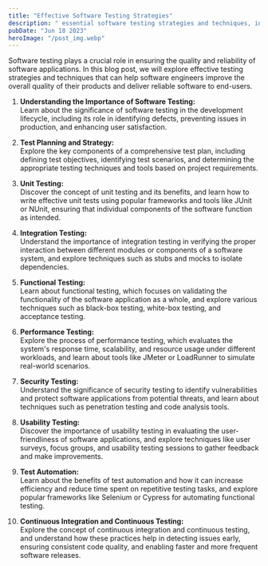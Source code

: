 ```yaml
---
title: "Effective Software Testing Strategies"
description: " essential software testing strategies and techniques, including unit testing, integration testing, performance testing, security testing, and more, to help software engineers deliver high-quality and reliable software applications..."
pubDate: "Jun 18 2023"
heroImage: "/post_img.webp"
---
```

Software testing plays a crucial role in ensuring the quality and reliability of software applications. In this blog post, we will explore effective testing strategies and techniques that can help software engineers improve the overall quality of their products and deliver reliable software to end-users.

1. **Understanding the Importance of Software Testing:**  
Learn about the significance of software testing in the development lifecycle, including its role in identifying defects, preventing issues in production, and enhancing user satisfaction.

2. **Test Planning and Strategy:**  
Explore the key components of a comprehensive test plan, including defining test objectives, identifying test scenarios, and determining the appropriate testing techniques and tools based on project requirements.

3. **Unit Testing:**  
Discover the concept of unit testing and its benefits, and learn how to write effective unit tests using popular frameworks and tools like JUnit or NUnit, ensuring that individual components of the software function as intended.

4. **Integration Testing:**  
Understand the importance of integration testing in verifying the proper interaction between different modules or components of a software system, and explore techniques such as stubs and mocks to isolate dependencies.

5. **Functional Testing:**  
Learn about functional testing, which focuses on validating the functionality of the software application as a whole, and explore various techniques such as black-box testing, white-box testing, and acceptance testing.

6. **Performance Testing:**  
Explore the process of performance testing, which evaluates the system's response time, scalability, and resource usage under different workloads, and learn about tools like JMeter or LoadRunner to simulate real-world scenarios.

7. **Security Testing:**  
Understand the significance of security testing to identify vulnerabilities and protect software applications from potential threats, and learn about techniques such as penetration testing and code analysis tools.

8. **Usability Testing:**  
Discover the importance of usability testing in evaluating the user-friendliness of software applications, and explore techniques like user surveys, focus groups, and usability testing sessions to gather feedback and make improvements.

9. **Test Automation:**  
Learn about the benefits of test automation and how it can increase efficiency and reduce time spent on repetitive testing tasks, and explore popular frameworks like Selenium or Cypress for automating functional testing.

10. **Continuous Integration and Continuous Testing:**  
Explore the concept of continuous integration and continuous testing, and understand how these practices help in detecting issues early, ensuring consistent code quality, and enabling faster and more frequent software releases.